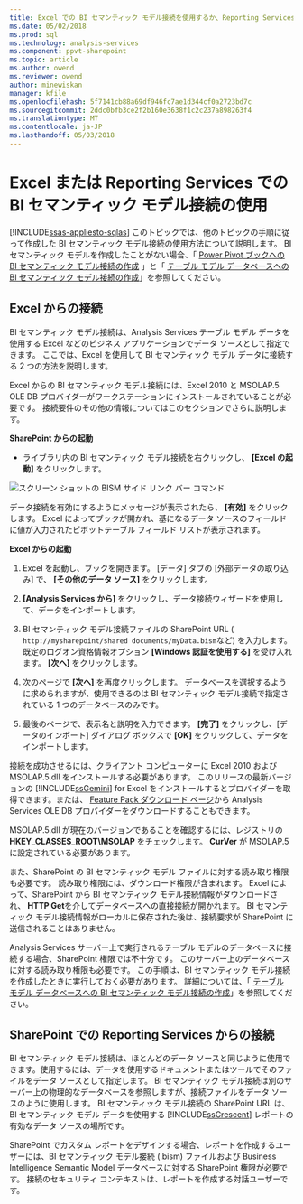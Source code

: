 ```yaml
---
title: Excel での BI セマンティック モデル接続を使用するか、Reporting Services |Microsoft ドキュメント
ms.date: 05/02/2018
ms.prod: sql
ms.technology: analysis-services
ms.component: ppvt-sharepoint
ms.topic: article
ms.author: owend
ms.reviewer: owend
author: minewiskan
manager: kfile
ms.openlocfilehash: 5f7141cb88a69df946fc7ae1d344cf0a2723bd7c
ms.sourcegitcommit: 2ddc0bfb3ce2f2b160e3638f1c2c237a898263f4
ms.translationtype: MT
ms.contentlocale: ja-JP
ms.lasthandoff: 05/03/2018
---
```

# <a name="use-a-bi-semantic-model-connection-in-excel-or-reporting-services"></a>Excel または Reporting Services での BI セマンティック モデル接続の使用
[!INCLUDE[ssas-appliesto-sqlas](../../includes/ssas-appliesto-sqlas.md)]
  このトピックでは、他のトピックの手順に従って作成した BI セマンティック モデル接続の使用方法について説明します。 BI セマンティック モデルを作成したことがない場合、「 [Power Pivot ブックへの BI セマンティック モデル接続の作成](../../analysis-services/power-pivot-sharepoint/create-a-bi-semantic-model-connection-to-a-power-pivot-workbook.md) 」と「 [テーブル モデル データベースへの BI セマンティック モデル接続の作成](../../analysis-services/power-pivot-sharepoint/create-a-bi-semantic-model-connection-to-a-tabular-model-database.md)」を参照してください。  
  
##  <a name="bkmk_connect"></a> Excel からの接続  
 BI セマンティック モデル接続は、Analysis Services テーブル モデル データを使用する Excel などのビジネス アプリケーションでデータ ソースとして指定できます。 ここでは、Excel を使用して BI セマンティック モデル データに接続する 2 つの方法を説明します。  
  
 Excel からの BI セマンティック モデル接続には、Excel 2010 と MSOLAP.5 OLE DB プロバイダーがワークステーションにインストールされていることが必要です。 接続要件のその他の情報についてはこのセクションでさらに説明します。  
  
 **SharePoint からの起動**  
  
-   ライブラリ内の BI セマンティック モデル接続を右クリックし、 **[Excel の起動]** をクリックします。  
  
 ![スクリーン ショットの BISM サイド リンク バー コマンド](../../analysis-services/power-pivot-sharepoint/media/ssas-bism-quicklaunch.gif "スクリーン ショットの BISM サイド リンク バー コマンド")  
  
 データ接続を有効にするようにメッセージが表示されたら、 **[有効]** をクリックします。 Excel によってブックが開かれ、基になるデータ ソースのフィールドに値が入力されたピボットテーブル フィールド リストが表示されます。  
  
 **Excel からの起動**  
  
1.  Excel を起動し、ブックを開きます。 [データ] タブの [外部データの取り込み] で、 **[その他のデータ ソース]** をクリックします。  
  
2.  **[Analysis Services から]** をクリックし、データ接続ウィザードを使用して、データをインポートします。  
  
3.  BI セマンティック モデル接続ファイルの SharePoint URL ( `http://mysharepoint/shared documents/myData.bism`など) を入力します。 既定のログオン資格情報オプション **[Windows 認証を使用する]** を受け入れます。 **[次へ]** をクリックします。  
  
4.  次のページで **[次へ]** を再度クリックします。 データベースを選択するように求められますが、使用できるのは BI セマンティック モデル接続で指定されている 1 つのデータベースのみです。  
  
5.  最後のページで、表示名と説明を入力できます。 **[完了]** をクリックし、[データのインポート] ダイアログ ボックスで **[OK]** をクリックして、データをインポートします。  
  
 接続を成功させるには、クライアント コンピューターに Excel 2010 および MSOLAP.5.dll をインストールする必要があります。 このリリースの最新バージョンの [!INCLUDE[ssGemini](../../includes/ssgemini-md.md)] for Excel をインストールするとプロバイダーを取得できます。または、 [Feature Pack ダウンロード ページ](http://go.microsoft.com/fwlink/?linkid=214066)から Analysis Services OLE DB プロバイダーをダウンロードすることもできます。  
  
 MSOLAP.5.dll が現在のバージョンであることを確認するには、レジストリの **HKEY_CLASSES_ROOT\MSOLAP** をチェックします。 **CurVer** が MSOLAP.5 に設定されている必要があります。  
  
 また、SharePoint の BI セマンティック モデル ファイルに対する読み取り権限も必要です。 読み取り権限には、ダウンロード権限が含まれます。 Excel によって、SharePoint から BI セマンティック モデル接続情報がダウンロードされ、 **HTTP Get**を介してデータベースへの直接接続が開かれます。 BI セマンティック モデル接続情報がローカルに保存された後は、接続要求が SharePoint に送信されることはありません。  
  
 Analysis Services サーバー上で実行されるテーブル モデルのデータベースに接続する場合、SharePoint 権限では不十分です。 このサーバー上のデータベースに対する読み取り権限も必要です。 この手順は、BI セマンティック モデル接続を作成したときに実行しておく必要があります。 詳細については、「 [テーブル モデル データベースへの BI セマンティック モデル接続の作成](../../analysis-services/power-pivot-sharepoint/create-a-bi-semantic-model-connection-to-a-tabular-model-database.md)」を参照してください。  
  
##  <a name="bkmk_use"></a> SharePoint での Reporting Services からの接続  
 BI セマンティック モデル接続は、ほとんどのデータ ソースと同じように使用できます。使用するには、データを使用するドキュメントまたはツールでそのファイルをデータ ソースとして指定します。 BI セマンティック モデル接続は別のサーバー上の物理的なデータベースを参照しますが、接続ファイルをデータ ソースのように使用します。 BI セマンティック モデル接続の SharePoint URL は、BI セマンティック モデル データを使用する [!INCLUDE[ssCrescent](../../includes/sscrescent-md.md)] レポートの有効なデータ ソースの場所です。  
  
 SharePoint でカスタム レポートをデザインする場合、レポートを作成するユーザーには、BI セマンティック モデル接続 (.bism) ファイルおよび Business Intelligence Semantic Model データベースに対する SharePoint 権限が必要です。 接続のセキュリティ コンテキストは、レポートを作成する対話ユーザーです。  
  
  
